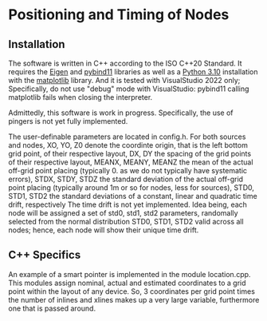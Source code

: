 # Positioning and Timing of Nodes

## Installation

The software is written in C++ according to the ISO C++20 Standard. It requires the [Eigen](https://eigen.tuxfamily.org) and [pybind11](https://github.com/pybind/pybind11) libraries as well as a [Python 3.10](https://www.python.org) installation with the [matplotlib](https://matplotlib.org/) library. And it is tested with VisualStudio 2022 only; Specifically, do not use "debug" mode with VisualStudio: pybind11 calling matplotlib fails when closing the interpreter.

Admittedly, this software is work in progress. Specifically, the use of pingers is not yet fully implemented.

The user-definable parameters are located in config.h. For both sources and nodes,
XO, YO, Z0 denote the coordinte origin, that is the left bottom grid point, of their respective layout,
DX, DY the spacing of the grid points of their respective layout,
MEANX, MEANY, MEANZ the mean of the actual off-grid point placing (typically 0. as we do not typically have systematic errors),
STDX, STDY, STDZ the standard deviation of the actual off-grid point placing (typically around 1m or so for nodes, less for sources),
STD0, STD1, STD2 the standard deviations of a constant, linear and quadratic time drift, respectively
The time drift is not yet implemented. Idea being, each node will be assigned a set of std0, std1, std2 parameters, randomally selected from the normal distribution STD0, STD1, STD2 valid across all nodes; hence, each node will show their unique time drift. 

## C++ Specifics 
An example of a smart pointer is implemented in the module location.cpp. This modules assign nominal, actual and estimated coordinates to a grid point within the layout of any device. So, 3 coordinates per grid point times the number of inlines and xlines makes up a very large variable, furthermore one that is passed around.
